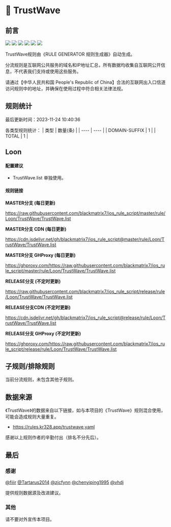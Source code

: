 # 🧸 TrustWave

## 前言

![](https://shields.io/badge/-移除重复规则-ff69b4) ![](https://shields.io/badge/-DOMAIN与DOMAIN--SUFFIX合并-green) ![](https://shields.io/badge/-DOMAIN--SUFFIX间合并-critical) ![](https://shields.io/badge/-DOMAIN与DOMAIN--KEYWORD合并-9cf) ![](https://shields.io/badge/-DOMAIN--SUFFIX与DOMAIN--KEYWORD合并-blue) ![](https://shields.io/badge/-IP--CIDR(6)合并-blueviolet) 

TrustWave规则由《RULE GENERATOR 规则生成器》自动生成。

分流规则是互联网公共服务的域名和IP地址汇总，所有数据均收集自互联网公开信息，不代表我们支持或使用这些服务。

请通过【中华人民共和国 People's Republic of China】合法的互联网出入口信道访问规则中的地址，并确保在使用过程中符合相关法律法规。

## 规则统计

最后更新时间：2023-11-24 10:40:36

各类型规则统计：
| 类型 | 数量(条)  | 
| ---- | ----  |
| DOMAIN-SUFFIX | 1  | 
| TOTAL | 1  | 


## Loon 

#### 配置建议
- TrustWave.list 单独使用。

#### 规则链接
**MASTER分支 (每日更新)**

https://raw.githubusercontent.com/blackmatrix7/ios_rule_script/master/rule/Loon/TrustWave/TrustWave.list

**MASTER分支 CDN (每日更新)**

https://cdn.jsdelivr.net/gh/blackmatrix7/ios_rule_script@master/rule/Loon/TrustWave/TrustWave.list

**MASTER分支 GHProxy (每日更新)**

https://ghproxy.com/https://raw.githubusercontent.com/blackmatrix7/ios_rule_script/master/rule/Loon/TrustWave/TrustWave.list

**RELEASE分支 (不定时更新)**

https://raw.githubusercontent.com/blackmatrix7/ios_rule_script/release/rule/Loon/TrustWave/TrustWave.list

**RELEASE分支CDN (不定时更新)**

https://cdn.jsdelivr.net/gh/blackmatrix7/ios_rule_script@release/rule/Loon/TrustWave/TrustWave.list

**RELEASE分支 GHProxy (不定时更新)**

https://ghproxy.com/https://raw.githubusercontent.com/blackmatrix7/ios_rule_script/release/rule/Loon/TrustWave/TrustWave.list

## 子规则/排除规则


当前分流规则，未包含其他子规则。

## 数据来源

《TrustWave》的数据来自以下链接，如与本项目的《TrustWave》规则混合使用，可能会造成规则大量重复。

- https://rules.kr328.app/trustwave.yaml


感谢以上规则作者的辛勤付出（排名不分先后）。

## 最后

### 感谢

[@fiiir](https://github.com/fiiir) [@Tartarus2014](https://github.com/Tartarus2014) [@zjcfynn](https://github.com/zjcfynn) [@chenyiping1995](https://github.com/chenyiping1995) [@vhdj](https://github.com/vhdj)

提供规则数据源及改进建议。

### 其他

请不要对外宣传本项目。